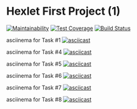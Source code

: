 # Hexlet First Project (1)
[![Maintainability](https://api.codeclimate.com/v1/badges/303b259edc23f465938e/maintainability)](https://codeclimate.com/github/StepanenkoArtem/python-project-lvl1/maintainability)
[![Test Coverage](https://api.codeclimate.com/v1/badges/303b259edc23f465938e/test_coverage)](https://codeclimate.com/github/StepanenkoArtem/python-project-lvl1/test_coverage)
[![Build Status](https://travis-ci.org/StepanenkoArtem/python-project-lvl1.svg?branch=master)](https://travis-ci.org/StepanenkoArtem/python-project-lvl1)


asciinema for Task #1
[![asciicast](https://asciinema.org/a/280707.svg)](https://asciinema.org/a/280707)

asciinema for Task #4
[![asciicast](https://asciinema.org/a/fRpK3JalOAP5OIv2dsJsSmHvp.svg)](https://asciinema.org/a/fRpK3JalOAP5OIv2dsJsSmHvp)

asciinema for Task #5
[![asciicast](https://asciinema.org/a/tE9mXirSMpffA9EBTSYWfL3W3.svg)](https://asciinema.org/a/tE9mXirSMpffA9EBTSYWfL3W3)

asciinema for Task #6
[![asciicast](https://asciinema.org/a/SkPjiNGEaFRWhZUSVaCRJpAU1.svg)](https://asciinema.org/a/SkPjiNGEaFRWhZUSVaCRJpAU1)

asciinema for Task #7
[![asciicast](https://asciinema.org/a/lrEILIJu9PUiRSABCxeliKjbh.svg)](https://asciinema.org/a/lrEILIJu9PUiRSABCxeliKjbh)

asciinema for Task #8
[![asciicast](https://asciinema.org/a/zEQFoePKmnpl0BoxYcRWf4Eyh.svg)](https://asciinema.org/a/zEQFoePKmnpl0BoxYcRWf4Eyh)

